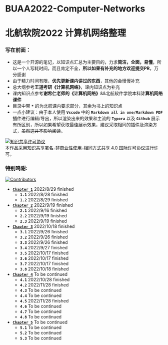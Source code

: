 # BUAA2022-Computer-Networks
# 北航软院2022 计算机网络整理

### 写在前面：
- 这是一个开源的笔记，以知识点汇总为主要目的，力求**简洁，全面，易懂**，所以一个人写耗时间，而且肯定不全，**所以如果有补充的地方欢迎提交PR**，万分感谢
- 由于精力时间有限，**优先更新课内讲过的东西**，其他的会慢慢补充
- 总大纲参考**王道考研《计算机网络》**，课内知识点为补充
- 课内知识点参考**谢希仁老师的《计算机网络》**&&北航软件学院本科**计算机网络课件**
- 目录中带 **`*`** 的为北航课内要求部分，其余为书上的知识点
- 一点小建议：由于本人使用 **`Vscode`** 中的 **`Markdown all in one/Markdown PDF`** 插件进行编辑/导出，所以渲染出来的效果和主流的 **`Typora`** 以及 **`Github`** 展示有所区别，所以如果希望获取最佳展示效果，建议采取相同的插件及渲染方式，~~虽然这并不影响阅读~~。

<a rel="license" href="http://creativecommons.org/licenses/by-nc-sa/4.0/"><img alt="知识共享许可协议" style="border-width:0" src="https://i.creativecommons.org/l/by-nc-sa/4.0/88x31.png" /></a><br />本作品采用<a rel="license" href="http://creativecommons.org/licenses/by-nc-sa/4.0/">知识共享署名-非商业性使用-相同方式共享 4.0 国际许可协议</a>进行许可。

### 特别鸣谢:
[![Contributors](https://contrib.rocks/image?repo=echo17666/BUAA2022-Computer-Networks)](https://github.com/echo17666/BUAA2022-Computer-Networks/graphs/contributors)

- <a href="https://github.com/echo17666/BUAA2022-Computer-Networks/blob/master/01 计算机网络体系结构/01 计算机网络体系结构.md">**`Chapter 1`**</a> 2022/8/29 finished
  - **`1.1`** 2022/8/28 finished
  - **`1.2`** 2022/8/29 finished
- <a href="https://github.com/echo17666/BUAA2022-Computer-Networks/blob/master/02 物理层/02 物理层.md">**`Chapter 2`**</a> 2022/9/19 finished
  - **`2.1`** 2022/9/16 finished
  - **`2.2`** 2022/9/19 finished
  - **`2.3`** 2022/9/19 finished
- <a href="https://github.com/echo17666/BUAA2022-Computer-Networks/blob/master/03 数据链路层/03 数据链路层.md">**`Chapter 3`**</a> 2022/10/18 finished
  - **`3.1`** 2022/9/26 finished
  - **`3.2`** 2022/9/26 finished
  - **`3.3`** 2022/9/26 finished
  - **`3.4`** 2022/9/27 finished
  - **`3.5`** 2022/10/17 finished
  - **`3.6`** 2022/10/17 finished
  - **`3.7`** 2022/10/17 finished
  - **`3.8`** 2022/10/18 finished
- <a href="https://github.com/echo17666/BUAA2022-Computer-Networks/blob/master/04 网络层/04 网络层.md">**`Chapter 4`**</a> To be continued
  - **`4.1`** 2022/10/28 finished
  - **`4.2`** 2022/11/28 finished
  - **`4.3`** To be continued
  - **`4.4`** To be continued
  - **`4.5`** 2022/11/28 finished
  - **`4.6`** To be continued
  - **`4.7`** To be continued
  - **`4.8`** To be continued
- <a href="https://github.com/echo17666/BUAA2022-Computer-Networks/blob/master/05 传输层/05 传输层.md">**`Chapter 5`**</a> To be continued
  - **`5.1`** To be continued
  - **`5.2`** To be continued
  - **`5.3`** To be continued